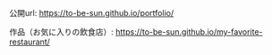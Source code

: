 公開url: https://to-be-sun.github.io/portfolio/


作品（お気に入りの飲食店）: https://to-be-sun.github.io/my-favorite-restaurant/
